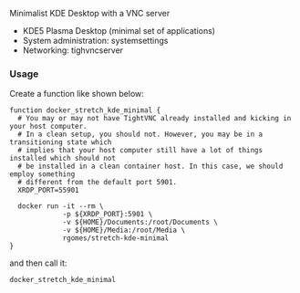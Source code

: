 Minimalist KDE Desktop with a VNC server

* KDE5 Plasma Desktop (minimal set of applications)
* System administration: systemsettings
* Networking: tighvncserver


### Usage

Create a function like shown below:

    function docker_stretch_kde_minimal {
      # You may or may not have TightVNC already installed and kicking in your host computer.
      # In a clean setup, you should not. However, you may be in a transitioning state which
      # implies that your host computer still have a lot of things installed which should not
      # be installed in a clean container host. In this case, we should employ something
      # different from the default port 5901.
      XRDP_PORT=55901

      docker run -it --rm \
                 -p ${XRDP_PORT}:5901 \
                 -v ${HOME}/Documents:/root/Documents \
                 -v ${HOME}/Media:/root/Media \
                 rgomes/stretch-kde-minimal
    }

and then call it:

    docker_stretch_kde_minimal
